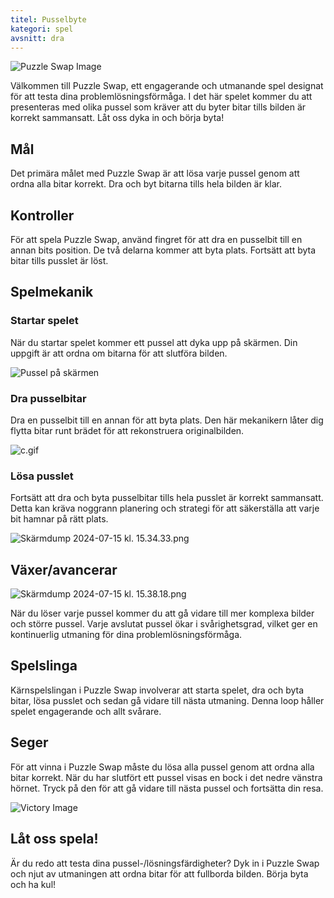 ```yaml
---
titel: Pusselbyte
kategori: spel
avsnitt: dra
---
```

![Puzzle Swap Image](https://help.Studycat.com/hc/article_attachments/34916594979097)


Välkommen till Puzzle Swap, ett engagerande och utmanande spel designat för att testa dina problemlösningsförmåga. I det här spelet kommer du att presenteras med olika pussel som kräver att du byter bitar tills bilden är korrekt sammansatt. Låt oss dyka in och börja byta!


## Mål


Det primära målet med Puzzle Swap är att lösa varje pussel genom att ordna alla bitar korrekt. Dra och byt bitarna tills hela bilden är klar.


## Kontroller


För att spela Puzzle Swap, använd fingret för att dra en pusselbit till en annan bits position. De två delarna kommer att byta plats. Fortsätt att byta bitar tills pusslet är löst.


## Spelmekanik


### Startar spelet


När du startar spelet kommer ett pussel att dyka upp på skärmen. Din uppgift är att ordna om bitarna för att slutföra bilden.


![Pussel på skärmen](https://help.Studycat.com/hc/article_attachments/34916594979097)


### Dra pusselbitar


Dra en pusselbit till en annan för att byta plats. Den här mekanikern låter dig flytta bitar runt brädet för att rekonstruera originalbilden.


![c.gif](https://help.Studycat.com/hc/article_attachments/35085383360281)


### Lösa pusslet


Fortsätt att dra och byta pusselbitar tills hela pusslet är korrekt sammansatt. Detta kan kräva noggrann planering och strategi för att säkerställa att varje bit hamnar på rätt plats.


![Skärmdump 2024-07-15 kl. 15.34.33.png](https://help.Studycat.com/hc/article_attachments/35085383392153)


## Växer/avancerar


![Skärmdump 2024-07-15 kl. 15.38.18.png](https://help.Studycat.com/hc/article_attachments/35085383395993)


När du löser varje pussel kommer du att gå vidare till mer komplexa bilder och större pussel. Varje avslutat pussel ökar i svårighetsgrad, vilket ger en kontinuerlig utmaning för dina problemlösningsförmåga.


## Spelslinga


Kärnspelslingan i Puzzle Swap involverar att starta spelet, dra och byta bitar, lösa pusslet och sedan gå vidare till nästa utmaning. Denna loop håller spelet engagerande och allt svårare.


## Seger


För att vinna i Puzzle Swap måste du lösa alla pussel genom att ordna alla bitar korrekt. När du har slutfört ett pussel visas en bock i det nedre vänstra hörnet. Tryck på den för att gå vidare till nästa pussel och fortsätta din resa.


![Victory Image](https://help.Studycat.com/hc/article_attachments/34916594984473)


## Låt oss spela!


Är du redo att testa dina pussel-/lösningsfärdigheter? Dyk in i Puzzle Swap och njut av utmaningen att ordna bitar för att fullborda bilden. Börja byta och ha kul!